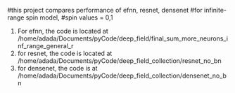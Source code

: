 #this project compares performance of efnn, resnet, densenet
#for infinite-range spin model,
#spin values = 0,1 

1. For efnn, the code is located at 
/home/adada/Documents/pyCode/deep_field/final_sum_more_neurons_inf_range_general_r
2. for resnet, the code is located at
/home/adada/Documents/pyCode/deep_field_collection/resnet_no_bn
3. for densenet, the code is at
/home/adada/Documents/pyCode/deep_field_collection/densenet_no_bn
